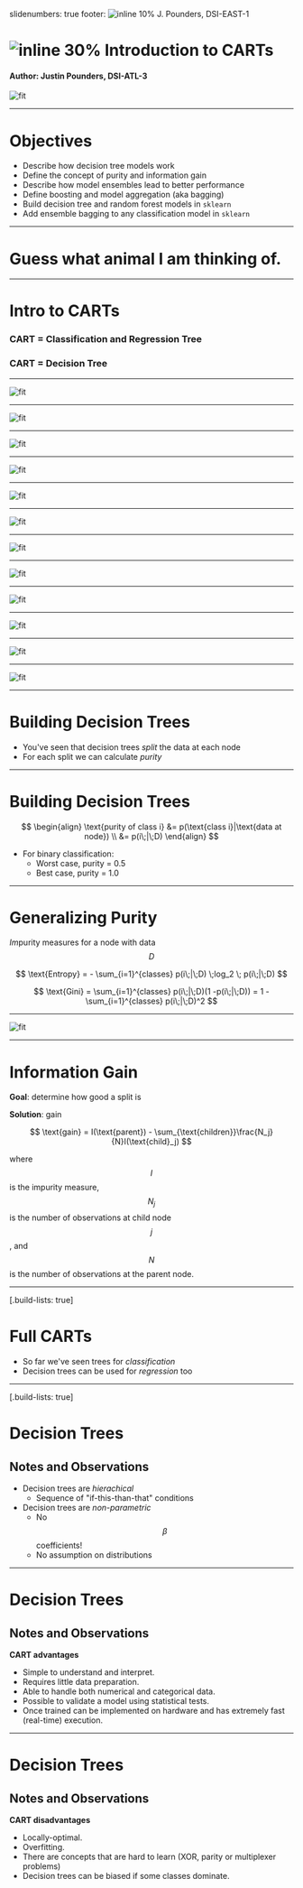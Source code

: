 slidenumbers: true
footer: ![inline 10%](../images/ga.png) J. Pounders, DSI-EAST-1

# ![inline 30%](../images/ga.png)  Introduction to CARTs
#### Author: Justin Pounders, DSI-ATL-3

![fit](../images/iris.png)

---

# Objectives

- Describe how decision tree models work
- Define the concept of purity and information gain
- Describe how model ensembles lead to better performance
- Define boosting and model aggregation (aka bagging)
- Build decision tree and random forest models in `sklearn`
- Add ensemble bagging to any classification model in `sklearn`

---

# Guess what animal I am thinking of.

---

# Intro to CARTs

### CART = Classification and Regression Tree

### CART = Decision Tree

---

![fit](from_gslides/dt0.png)

---

![fit](from_gslides/dt1.png)

---

![fit](from_gslides/dt2.png)

---

![fit](from_gslides/dt3.png)

---

![fit](from_gslides/dt4.png)

---

![fit](from_gslides/dt5.png)

---

![fit](from_gslides/dt6.png)

---

![fit](from_gslides/dt7.png)

---

![fit](from_gslides/dt8.png)

---

![fit](from_gslides/dt9.png)

---

![fit](from_gslides/dt10.png)

---

![fit](from_gslides/dt11.png)

---

# Building Decision Trees

- You've seen that decision trees *split* the data at each node
- For each split we can calculate *purity*

---

# Building Decision Trees 

$$
\begin{align}
\text{purity of class i} &= p(\text{class i}|\text{data at node}) \\ &= p(i\;|\;D)
\end{align}
$$

- For binary classification:
  - Worst case, purity = 0.5
  - Best case, purity = 1.0

---

# Generalizing Purity

*Im*purity measures for a node with data $$D$$

$$ \text{Entropy} = - \sum_{i=1}^{classes} p(i\;|\;D) \;log_2 \; p(i\;|\;D) $$

$$ \text{Gini} = \sum_{i=1}^{classes} p(i\;|\;D)(1 -p(i\;|\;D)) = 1 - \sum_{i=1}^{classes} p(i\;|\;D)^2 $$

---

![fit](../images/measures.png)

---

# Information Gain

**Goal**: determine how good a split is

**Solution**: gain

$$ \text{gain} = I(\text{parent}) - \sum_{\text{children}}\frac{N_j}{N}I(\text{child}_j) $$

where $$I$$ is the impurity measure, $$N_j$$ is the number of observations at child node $$j$$, and $$N$$ is the number of observations at the parent node.

---
[.build-lists: true]

# Full CARTs

- So far we've seen trees for *classification*
- Decision trees can be used for *regression* too

---
[.build-lists: true]

# Decision Trees
## Notes and Observations

- Decision trees are *hierachical*
  - Sequence of "if-this-than-that" conditions
- Decision trees are *non-parametric*
  - No $$\beta$$ coefficients!
  - No assumption on distributions

---

# Decision Trees
## Notes and Observations

**CART advantages**

- Simple to understand and interpret.
- Requires little data preparation. 
- Able to handle both numerical and categorical data. 
- Possible to validate a model using statistical tests.
- Once trained can be implemented on hardware and has extremely fast (real-time) execution.

---

# Decision Trees
## Notes and Observations

**CART disadvantages**

- Locally-optimal.
- Overfitting.
- There are concepts that are hard to learn  (XOR, parity or multiplexer problems)
- Decision trees  can be  biased if some classes dominate.

